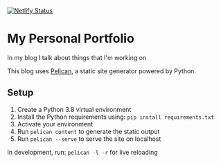 [![Netlify Status](https://api.netlify.com/api/v1/badges/c69dfe8f-04b3-41d4-8598-55e4951df9e1/deploy-status)](https://app.netlify.com/sites/thomastartiere/deploys)

# My Personal Portfolio

In my blog I talk about things that I'm working on

This blog uses [Pelican](http://blog.getpelican.com/), a static site generator powered by Python.

## Setup

1. Create a Python 3.8 virtual environment
2. Install the Python requirements using: ```pip install requirements.txt```
3. Activate your environment
4. Run ```pelican content``` to generate the static output
5. Run ```pelican --serve``` to serve the site on localhost

In development, run: ```pelican -l -r``` for live reloading
